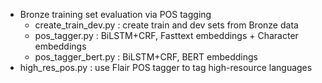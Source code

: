 - Bronze training set evaluation via POS tagging
	- create_train_dev.py : create train and dev sets from Bronze data
	- pos_tagger.py : BiLSTM+CRF, Fasttext embeddings + Character embeddings
	- pos_tagger_bert.py : BiLSTM+CRF, BERT embeddings
- high_res_pos.py : use Flair POS tagger to tag high-resource languages
